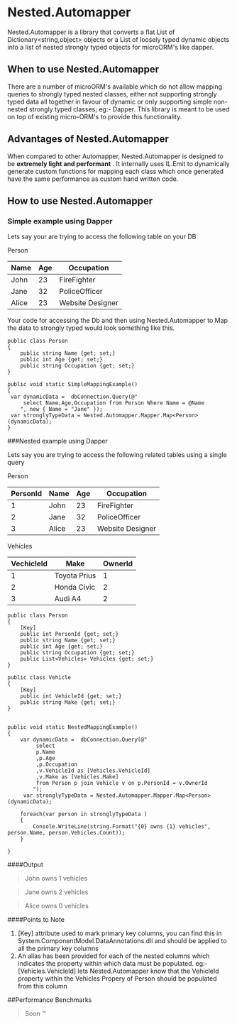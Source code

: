 # Nested.Automapper 

Nested.Automapper is a library that converts a flat List of Dictionary<string,object> objects or a List of loosely typed dynamic objects into a list of nested strongly typed objects for microORM's like dapper.


## When to use Nested.Automapper

There are a number of microORM's available which do not allow mapping queries to strongly typed nested classes, either not supporting strongly typed data all together in favour of dynamic or only supporting simple non-nested strongly typed classes; eg:- Dapper. This library is meant to be used on top of existing micro-ORM's to provide this functionality.


## Advantages of Nested.Automapper

When compared to other Automapper, Nested.Automapper is designed to be **extremely light and performant** . It internally uses IL.Emit to dynamically generate custom functions for mapping each class which once generated have the same performance as custom hand written code.


## How to use Nested.Automapper

### Simple example using Dapper

Lets say your are trying to access the following table on your DB

Person

| Name | Age | Occupation |
|---|---|---|
| John | 23 | FireFighter |
| Jane | 32 | PoliceOfficer |
| Alice | 23 | Website Designer |


Your code  for accessing the Db and then using Nested.Automapper to Map the data to strongly typed would look something like this.
```
public class Person 
{
	public string Name {get; set;}
	public int Age {get; set;}
	public string Occupation {get; set;}
}

public void static SimpleMappingExample() 
{
 var dynamicData =  dbConnection.Query(@"
	 select Name,Age,Occupation from Person Where Name = @Name
	", new { Name = "Jane" });
 var stronglyTypeData = Nested.Automapper.Mapper.Map<Person>(dynamicData);
}
```

###Nested example using Dapper

Lets say you are trying to access the following related tables using a single query

Person

| PersonId | Name | Age | Occupation |
|---|---|---|---|
| 1 | John | 23 | FireFighter |
| 2 | Jane | 32 | PoliceOfficer |
| 3 | Alice | 23 | Website Designer |

Vehicles

| VechicleId | Make | OwnerId |
|---|---|---|
| 1 | Toyota Prius | 1 |
| 2 | Honda Civic | 2 |
| 3 | Audi A4 | 2 |


```
public class Person 
{
	[Key]
	public int PersonId {get; set;}
	public string Name {get; set;}
	public int Age {get; set;}
	public string Occupation {get; set;}
	public List<Vehicles> Vehicles {get; set;}
}

public class Vehicle
{
	[Key]
	public int VehicleId {get; set;}
	public string Make {get; set;}
}


public void static NestedMappingExample() 
{
	var dynamicData =  dbConnection.Query(@"
		 select 
		 p.Name
		 ,p.Age
		 ,p.Occupation 
		 ,v.VehicleId as [Vehicles.VehicleId]
		 ,v.Make as [Vehicles.Make]
		 from Person p join Vehicle v on p.PersonId = v.OwnerId
		");
	 var stronglyTypeData = Nested.Automapper.Mapper.Map<Person>(dynamicData);
	
	foreach(var person in stronglyTypeData )
	{
		Console.WriteLine(string.Format("{0} owns {1} vehicles", person.Name, person.Vehicles.Count));
	}
 
}
```

####Output
> John owns 1 vehicles

> Jane owns 2 vehicles

> Alice owns 0 vehicles

####Points to Note

 1.  [Key] attribute used to mark primary key columns, you can find this in System.ComponentModel.DataAnnotations.dll and should be applied to all the primary key columns
 2. An alias has been provided for each of the nested columns which indicates the property within which data must be populated. eg:- [Vehicles.VehicleId] lets Nested.Automapper know that the VehicleId property within the Vehicles Propery of Person should be populated from this column


##Performance Benchmarks

> Soon ™ 
 
